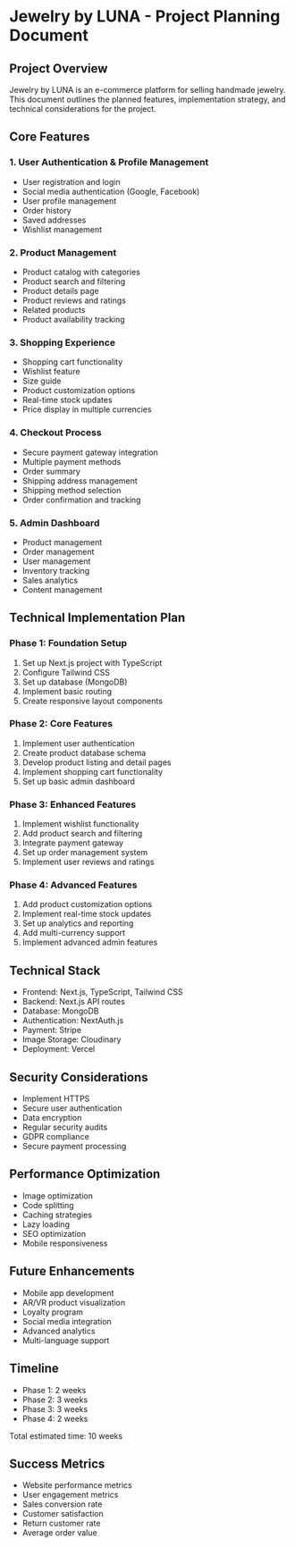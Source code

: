 # Jewelry by LUNA - Project Planning Document

## Project Overview
Jewelry by LUNA is an e-commerce platform for selling handmade jewelry. This document outlines the planned features, implementation strategy, and technical considerations for the project.

## Core Features

### 1. User Authentication & Profile Management
- User registration and login
- Social media authentication (Google, Facebook)
- User profile management
- Order history
- Saved addresses
- Wishlist management

### 2. Product Management
- Product catalog with categories
- Product search and filtering
- Product details page
- Product reviews and ratings
- Related products
- Product availability tracking

### 3. Shopping Experience
- Shopping cart functionality
- Wishlist feature
- Size guide
- Product customization options
- Real-time stock updates
- Price display in multiple currencies

### 4. Checkout Process
- Secure payment gateway integration
- Multiple payment methods
- Order summary
- Shipping address management
- Shipping method selection
- Order confirmation and tracking

### 5. Admin Dashboard
- Product management
- Order management
- User management
- Inventory tracking
- Sales analytics
- Content management

## Technical Implementation Plan

### Phase 1: Foundation Setup
1. Set up Next.js project with TypeScript
2. Configure Tailwind CSS
3. Set up database (MongoDB)
4. Implement basic routing
5. Create responsive layout components

### Phase 2: Core Features
1. Implement user authentication
2. Create product database schema
3. Develop product listing and detail pages
4. Implement shopping cart functionality
5. Set up basic admin dashboard

### Phase 3: Enhanced Features
1. Implement wishlist functionality
2. Add product search and filtering
3. Integrate payment gateway
4. Set up order management system
5. Implement user reviews and ratings

### Phase 4: Advanced Features
1. Add product customization options
2. Implement real-time stock updates
3. Set up analytics and reporting
4. Add multi-currency support
5. Implement advanced admin features

## Technical Stack
- Frontend: Next.js, TypeScript, Tailwind CSS
- Backend: Next.js API routes
- Database: MongoDB
- Authentication: NextAuth.js
- Payment: Stripe
- Image Storage: Cloudinary
- Deployment: Vercel

## Security Considerations
- Implement HTTPS
- Secure user authentication
- Data encryption
- Regular security audits
- GDPR compliance
- Secure payment processing

## Performance Optimization
- Image optimization
- Code splitting
- Caching strategies
- Lazy loading
- SEO optimization
- Mobile responsiveness

## Future Enhancements
- Mobile app development
- AR/VR product visualization
- Loyalty program
- Social media integration
- Advanced analytics
- Multi-language support

## Timeline
- Phase 1: 2 weeks
- Phase 2: 3 weeks
- Phase 3: 3 weeks
- Phase 4: 2 weeks

Total estimated time: 10 weeks

## Success Metrics
- Website performance metrics
- User engagement metrics
- Sales conversion rate
- Customer satisfaction
- Return customer rate
- Average order value 